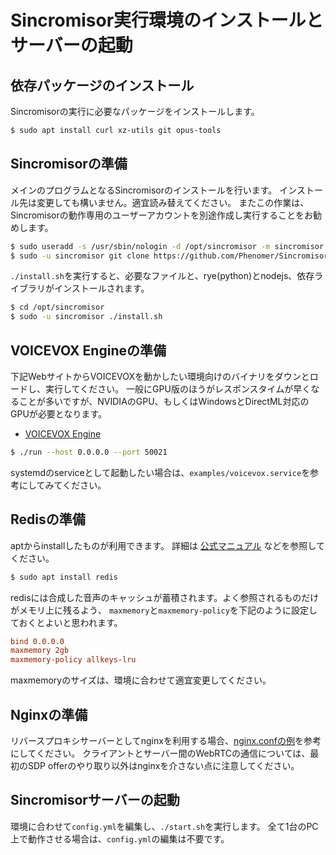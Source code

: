 # Sincromisor実行環境のインストールとサーバーの起動

## 依存パッケージのインストール

Sincromisorの実行に必要なパッケージをインストールします。

```sh
$ sudo apt install curl xz-utils git opus-tools
```

## Sincromisorの準備

メインのプログラムとなるSincromisorのインストールを行います。
インストール先は変更しても構いません。適宜読み替えてください。
またこの作業は、Sincromisorの動作専用のユーザーアカウントを別途作成し実行することをお勧めします。

```sh
$ sudo useradd -s /usr/sbin/nologin -d /opt/sincromisor -m sincromisor
$ sudo -u sincromisor git clone https://github.com/Phenomer/Sincromisor /opt/sincromisor
```

`./install.sh`を実行すると、必要なファイルと、rye(python)とnodejs、依存ライブラリがインストールされます。

```sh
$ cd /opt/sincromisor
$ sudo -u sincromisor ./install.sh
```

## VOICEVOX Engineの準備

下記WebサイトからVOICEVOXを動かしたい環境向けのバイナリをダウンとロードし、実行してください。
一般にGPU版のほうがレスポンスタイムが早くなることが多いですが、NVIDIAのGPU、もしくはWindowsとDirectML対応のGPUが必要となります。

* [VOICEVOX Engine](https://github.com/VOICEVOX/voicevox_engine)

```sh
$ ./run --host 0.0.0.0 --port 50021
```

systemdのserviceとして起動したい場合は、`examples/voicevox.service`を参考にしてみてください。

## Redisの準備

aptからinstallしたものが利用できます。
詳細は
[公式マニュアル](https://redis.io/docs/latest/operate/oss_and_stack/install/install-redis/install-redis-on-linux/)
などを参照してください。

```sh
$ sudo apt install redis
```

redisには合成した音声のキャッシュが蓄積されます。よく参照されるものだけがメモリ上に残るよう、
`maxmemory`と`maxmemory-policy`を下記のように設定しておくとよいと思われます。

```conf
bind 0.0.0.0
maxmemory 2gb
maxmemory-policy allkeys-lru
```

maxmemoryのサイズは、環境に合わせて適宜変更してください。

## Nginxの準備

リバースプロキシサーバーとしてnginxを利用する場合、[nginx.confの例](examples/nginx.conf)を参考にしてください。
クライアントとサーバー間のWebRTCの通信については、最初のSDP offerのやり取り以外はnginxを介さない点に注意してください。

## Sincromisorサーバーの起動

環境に合わせて`config.yml`を編集し、`./start.sh`を実行します。
全て1台のPC上で動作させる場合は、`config.yml`の編集は不要です。
